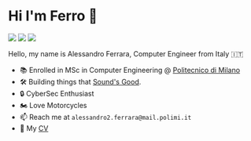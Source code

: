# Hi I'm Ferro 👋
![](https://forthebadge.com/images/badges/built-with-science.svg)
![](https://forthebadge.com/images/badges/uses-brains.svg)
![](https://forthebadge.com/images/badges/powered-by-coffee.svg)

Hello, my name is Alessandro Ferrara, Computer Engineer from Italy 🇮🇹

- 📚 Enrolled in MSc in Computer Engineering @ [Politecnico di Milano](https://polimi.it "PoliMi")
- 🛠 Building things that [Sound's Good](https://epn.engineering).
- 🔒 CyberSec Enthusiast
- 🏍 Love Motorcycles
- 📫 Reach me at ```alessandro2.ferrara@mail.polimi.it```
- 📃 My [CV](# "//TODO")
